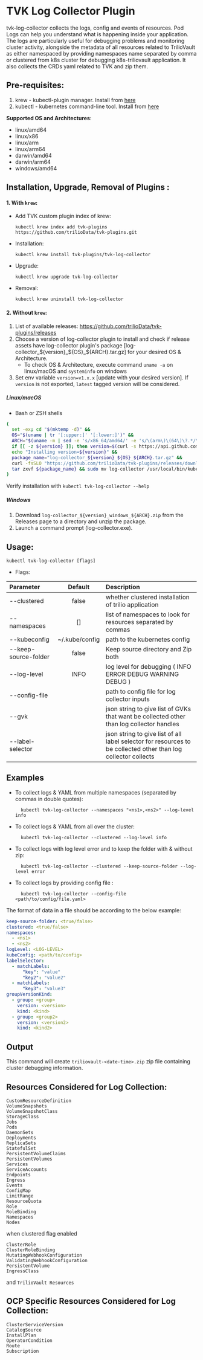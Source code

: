 # TVK Log Collector Plugin

tvk-log-collector collects the logs, config and events of resources. Pod Logs can help you understand what is happening inside your application. The logs are particularly useful for debugging problems and monitoring cluster activity, alongside the metadata of all resources related to TrilioVault as either namespaced by providing namespaces name separated by comma or clustered from k8s cluster for debugging k8s-triliovault application. It also collects the CRDs yaml related to TVK and zip them.

## Pre-requisites:

1. krew - kubectl-plugin manager. Install from [here](https://krew.sigs.k8s.io/docs/user-guide/setup/install/)
2. kubectl - kubernetes command-line tool. Install from [here](https://kubernetes.io/docs/tasks/tools/install-kubectl/)

**Supported OS and Architectures**:
- linux/amd64
- linux/x86
- linux/arm
- linux/arm64
- darwin/amd64
- darwin/arm64
- windows/amd64


## Installation, Upgrade, Removal of Plugins :

#### 1. With `krew`:

- Add TVK custom plugin index of krew:

  ```
  kubectl krew index add tvk-plugins https://github.com/trilioData/tvk-plugins.git
  ```

- Installation:

  ```
  kubectl krew install tvk-plugins/tvk-log-collector
  ```

- Upgrade:

  ```
  kubectl krew upgrade tvk-log-collector
  ```

- Removal:

  ```
  kubectl krew uninstall tvk-log-collector
  ```

#### 2. Without `krew`:

1. List of available releases: https://github.com/trilioData/tvk-plugins/releases
2. Choose a version of log-collector plugin to install and check if release assets have log-collector plugin's package
   [log-collector_${version}_${OS}_${ARCH}.tar.gz] for your desired OS & Architecture.
   - To check OS & Architecture, execute command `uname -a` on linux/macOS and `systeminfo` on windows
3. Set env variable `version=v1.x.x` [update with your desired version]. If `version` is not exported, `latest` tagged version
   will be considered.

##### Linux/macOS

- Bash or ZSH shells
```bash
(
  set -ex; cd "$(mktemp -d)" &&
  OS="$(uname | tr '[:upper:]' '[:lower:]')" &&
  ARCH="$(uname -m | sed -e 's/x86_64/amd64/' -e 's/\(arm\)\(64\)\?.*/\1\2/' -e 's/aarch64$/arm64/')" &&
  if [[ -z ${version} ]]; then version=$(curl -s https://api.github.com/repos/trilioData/tvk-plugins/releases/latest | grep -oP '"tag_name": "\K(.*)(?=")'); fi &&
  echo "Installing version=${version}" &&
  package_name="log-collector_${version}_${OS}_${ARCH}.tar.gz" &&
  curl -fsSLO "https://github.com/trilioData/tvk-plugins/releases/download/"${version}"/${package_name}" &&
  tar zxvf ${package_name} && sudo mv log-collector /usr/local/bin/kubectl-tvk_log_collector
)
```
Verify installation with `kubectl tvk-log-collector --help`

##### Windows

1. Download `log-collector_${version}_windows_${ARCH}.zip` from the Releases page to a directory and unzip the package.
2. Launch a command prompt (log-collector.exe).


## Usage:

    kubectl tvk-log-collector [flags]

- Flags:

| Parameter                 | Default       | Description   |    
| :------------------------ |:-------------:| :-------------|  
| --clustered         |   false           |whether clustered installation of trilio application
| --namespaces          | []           |list of namespaces to look for resources separated by commas
| --kubeconfig            |   ~/.kube/config             |path to the kubernetes config
| --keep-source-folder            | false            | Keep source directory and Zip both
| --log-level                | INFO             | log level for debugging ( INFO ERROR DEBUG WARNING DEBUG )
| --config-file |  | path to config file for log collector inputs
| --gvk | | json string to give list of GVKs that want be collected other than log collector handles
| --label-selector | | json string to give list of all label selector for resources to be collected other than log collector collects

## Examples

- To collect logs & YAML from multiple namespaces (separated by commas in double quotes):

        kubectl tvk-log-collector --namespaces "<ns1>,<ns2>" --log-level info

- To collect logs & YAML from all over the cluster:

        kubectl tvk-log-collector --clustered --log-level info

- To collect logs with log level error and to keep the folder with & without zip:

        kubectl tvk-log-collector --clustered --keep-source-folder --log-level error

- To collect logs by providing config file :

        kubectl tvk-log-collector --config-file <path/to/config/file.yaml>

The format of data in a file should be according to the below example:

```yaml
keep-source-folder: <true/false>
clustered: <true/false>
namespaces:
  - <ns1>
  - <ns2>
logLevel: <LOG-LEVEL>
kubeConfig: <path/to/config> 
labelSelector:
  - matchLabels:
      "key": "value"
      "key2": "value2"
  - matchLabels:
      "key3": "value3"
groupVersionKind:
  - group: <group>
    version: <version>
    kind: <kind>
  - group: <group2>
    version: <version2>
    kind: <kind2>
```

## Output
This command will create `triliovault-<date-time>.zip` zip file containing cluster debugging information.

## Resources Considered for Log Collection:
```  
CustomResourceDefinition  
VolumeSnapshots  
VolumeSnapshotClass  
StorageClass  
Jobs  
Pods  
DaemonSets  
Deployments  
ReplicaSets  
StatefulSet  
PersistentVolumeClaims  
PersistentVolumes  
Services  
ServiceAccounts
Endpoints
Ingress
Events
ConfigMap
LimitRange
ResourceQuota
Role
RoleBinding
Namespaces
Nodes
```
when clustered flag enabled
```
ClusterRole
ClusterRoleBinding
MutatingWebhookConfiguration
ValidatingWebhookConfiguration
PersistentVolume
IngressClass
```
and ```TrilioVault Resources```

## OCP Specific Resources Considered for Log Collection:

```  
ClusterServiceVersion  
CatalogSource
InstallPlan
OperatorCondition
Route
Subscription
```
